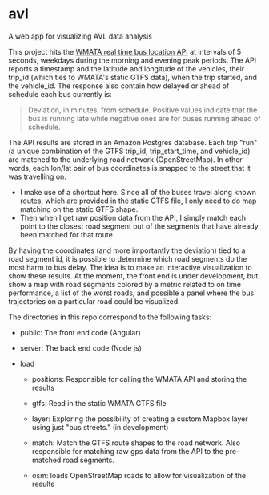 # avl
A web app for visualizing AVL data analysis

This project hits the [WMATA real time bus location API](https://developer.wmata.com/docs/services/54763629281d83086473f231/operations/5476362a281d830c946a3d68) at intervals of 5 seconds, weekdays during the morning and evening peak periods. The API reports a timestamp and the latitude and longitude of the vehicles, their trip_id (which ties to WMATA's static GTFS data), when the trip started, and the vehicle_id. The response also contain how delayed or ahead of schedule each bus currently is:

> Deviation, in minutes, from schedule. Positive values indicate that the bus is running late while negative ones are for buses running ahead of schedule.



The API results are stored in an Amazon Postgres database. Each trip "run" (a unique combination of the GTFS trip_id, trip_start_time, and vehicle_id) are matched to the underlying road network (OpenStreetMap). In other words, each lon/lat pair of bus coordinates is snapped to the street that it was travelling on.

- I make use of  a shortcut here. Since all of the buses travel along known routes, which are provided in the static GTFS file, I only need to do map matching on the static GTFS shape. 
- Then when I get raw position data from the API, I simply match each point to the closest road segment out of the segments that have already been matched for that route.

By having the coordinates (and more importantly the deviation) tied to a road segment id, it is possible to determine which road segments do the most harm to bus delay. The idea is to make an interactive visualization to show these results. At the moment, the front end is under development, but show a map with road segments colored by a metric related to on time performance, a list of the worst roads, and possible a panel where the bus trajectories on a particular road could be visualized.

The directories in this repo correspond to the following tasks:

* public: The front end code (Angular)

* server: The back end code (Node js)

* load

  * positions: Responsible for calling the WMATA API and storing the results

  * gtfs: Read in the static WMATA GTFS file

  * layer: Exploring the possibility of creating a custom Mapbox layer using just 
    "bus streets." (in development)

  * match: Match the GTFS route shapes to the road network. Also responsible for matching raw gps data from the API to the pre-matched road segments.

  * osm: loads OpenStreetMap roads to allow for visualization of the results

    ​

